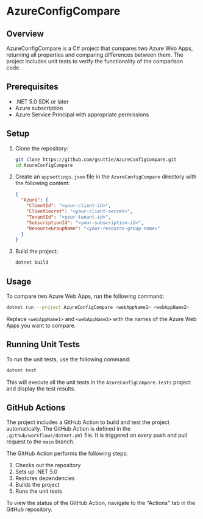 # AzureConfigCompare

## Overview

AzureConfigCompare is a C# project that compares two Azure Web Apps, returning all properties and comparing differences between them. The project includes unit tests to verify the functionality of the comparison code.

## Prerequisites

- .NET 5.0 SDK or later
- Azure subscription
- Azure Service Principal with appropriate permissions

## Setup

1. Clone the repository:
   ```sh
   git clone https://github.com/gsuttie/AzureConfigCompare.git
   cd AzureConfigCompare
   ```

2. Create an `appsettings.json` file in the `AzureConfigCompare` directory with the following content:
   ```json
   {
     "Azure": {
       "ClientId": "<your-client-id>",
       "ClientSecret": "<your-client-secret>",
       "TenantId": "<your-tenant-id>",
       "SubscriptionId": "<your-subscription-id>",
       "ResourceGroupName": "<your-resource-group-name>"
     }
   }
   ```

3. Build the project:
   ```sh
   dotnet build
   ```

## Usage

To compare two Azure Web Apps, run the following command:
```sh
dotnet run --project AzureConfigCompare <webAppName1> <webAppName2>
```

Replace `<webAppName1>` and `<webAppName2>` with the names of the Azure Web Apps you want to compare.

## Running Unit Tests

To run the unit tests, use the following command:
```sh
dotnet test
```

This will execute all the unit tests in the `AzureConfigCompare.Tests` project and display the test results.

## GitHub Actions

The project includes a GitHub Action to build and test the project automatically. The GitHub Action is defined in the `.github/workflows/dotnet.yml` file. It is triggered on every push and pull request to the `main` branch.

The GitHub Action performs the following steps:
1. Checks out the repository
2. Sets up .NET 5.0
3. Restores dependencies
4. Builds the project
5. Runs the unit tests

To view the status of the GitHub Action, navigate to the "Actions" tab in the GitHub repository.
